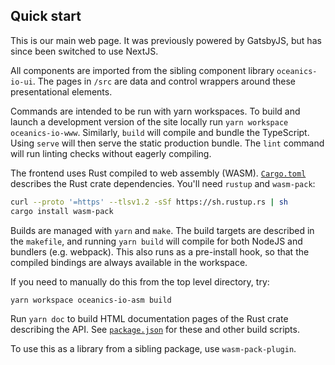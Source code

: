 ## Quick start

This is our main web page. It was previously powered by GatsbyJS, but has since been switched to use NextJS.

All components are imported from the sibling component library `oceanics-io-ui`. The pages in `/src` are data and control wrappers around these presentational elements.

Commands are intended to be run with yarn workspaces. To build and launch a development version of the site locally run `yarn workspace oceanics-io-www`. Similarly, `build` will compile and bundle the TypeScript. Using `serve` will then serve the static production bundle. The `lint` command will run linting checks without eagerly compiling.

The frontend uses Rust compiled to web assembly (WASM). [`Cargo.toml`](/Cargo.toml) describes the Rust crate dependencies. You'll need `rustup` and `wasm-pack`:

```bash
curl --proto '=https' --tlsv1.2 -sSf https://sh.rustup.rs | sh
cargo install wasm-pack
```

Builds are managed with `yarn` and `make`. The build targets are described in the `makefile`, and running `yarn build` will compile for both NodeJS and bundlers (e.g. webpack). This also runs as a pre-install hook, so that the compiled bindings are always available in the workspace. 

If you need to manually do this from the top level directory, try:
```bash
yarn workspace oceanics-io-asm build
```

Run `yarn doc` to build HTML documentation pages of the Rust crate describing the API. See [`package.json`](/package.json) for these and other build scripts.

To use this as a library from a sibling package, use `wasm-pack-plugin`. 
